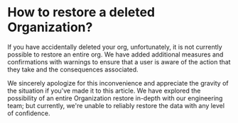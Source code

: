 # How to restore a deleted Organization?

If you have accidentally deleted your org, unfortunately, it is not currently possible to restore an entire org. We have added additional measures and confirmations with warnings to ensure that a user is aware of the action that they take and the consequences associated.

We sincerely apologize for this inconvenience and appreciate the gravity of the situation if you've made it to this article. We have explored the possibility of an entire Organization restore in-depth with our engineering team; but currently, we're unable to reliably restore the data with any level of confidence.

